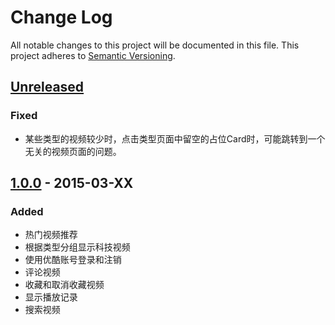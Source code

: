 # Change Log
All notable changes to this project will be documented in this file.
This project adheres to [Semantic Versioning](http://semver.org/).

## [Unreleased][unreleased]
### Fixed
- 某些类型的视频较少时，点击类型页面中留空的占位Card时，可能跳转到一个无关的视频页面的问题。

## [1.0.0] - 2015-03-XX
### Added
- 热门视频推荐
- 根据类型分组显示科技视频
- 使用优酷账号登录和注销
- 评论视频
- 收藏和取消收藏视频
- 显示播放记录
- 搜索视频

[unreleased]: https://github.com/OptimalOrange/CoolTechnologies/compare/master...dev
[1.0.0]: https://github.com/OptimalOrange/CoolTechnologies/compare/8fada1475dc7a2ff179e3809650233fc2820c0fc...master
